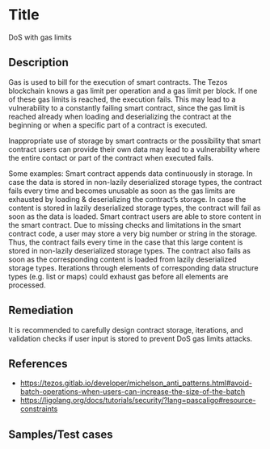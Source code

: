 # Title 
DoS with gas limits

## Description
Gas is used to bill for the execution of smart contracts. The Tezos blockchain knows a gas limit per operation and a gas limit per block. If one of these gas limits is reached, the execution fails. This may lead to a vulnerability to a constantly failing smart contract, since the gas limit is reached already when loading and deserializing the contract at the beginning or when a specific part of a contract is executed.

Inappropriate use of storage by smart contracts or the possibility that smart contract users can provide their own data may lead to a vulnerability where the entire contact or part of the contract when executed fails.

Some examples:
Smart contract appends data continuously in storage. In case the data is stored in non-lazily deserialized storage types, the contract fails every time and becomes unusable as soon as the gas limits are exhausted by loading & deserializing the contract’s storage. In case the content is stored in lazily deserialized storage types, the contract will fail as soon as the data is loaded.
Smart contract users are able to store content in the smart contract. Due to missing checks and limitations in the smart contract code, a user may store a very big number or string in the storage. Thus, the contract fails every time in the case that this large content is stored in non-lazily deserialized storage types. The contract also fails as soon as the corresponding content is loaded from lazily deserialized storage types.
Iterations through elements of corresponding data structure types (e.g. list or maps) could exhaust gas before all elements are processed.

## Remediation
It is recommended to carefully design contract storage, iterations, and validation checks if user input is stored to prevent DoS gas limits attacks.

## References
- https://tezos.gitlab.io/developer/michelson_anti_patterns.html#avoid-batch-operations-when-users-can-increase-the-size-of-the-batch
- https://ligolang.org/docs/tutorials/security/?lang=pascaligo#resource-constraints

## Samples/Test cases
